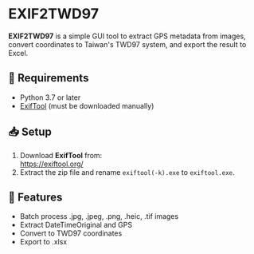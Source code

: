 # EXIF2TWD97

**EXIF2TWD97** is a simple GUI tool to extract GPS metadata from images, convert coordinates to Taiwan's TWD97 system, and export the result to Excel.

## 🔧 Requirements
- Python 3.7 or later
- [ExifTool](https://exiftool.org/) (must be downloaded manually)

## 📥 Setup
1. Download **ExifTool** from:  
   https://exiftool.org/
2. Extract the zip file and rename `exiftool(-k).exe` to `exiftool.exe`.

## 📌 Features
- Batch process .jpg, .jpeg, .png, .heic, .tif images
- Extract DateTimeOriginal and GPS
- Convert to TWD97 coordinates
- Export to .xlsx
